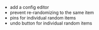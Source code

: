 - add a config editor
- prevent re-randomizing to the same item
- pins for individual random items
- undo button for individual random items

